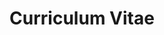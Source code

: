 ---
title: Curriculum Vitae
type: landing
url: /cv/

sections:
  - block: contact
    id: contact
    content:
      title: Contact
      # Contact (add or remove contact options as necessary)
      email: weeser@ksu.edu
      phone: 785 532 7929
      appointment_url: 'https://calendly.com/weeser'
      address:
        street: 2214 Engineering Hall, 1701D Platt St.
        city: Manhattan
        region: KS
        postcode: '66502'
        country: United States
        country_code: US
      # Automatically link email and phone or display as text?
      autolink: true
    design:
      columns: '2'
---